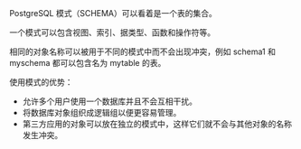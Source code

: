PostgreSQL 模式（SCHEMA）可以看着是一个表的集合。

一个模式可以包含视图、索引、据类型、函数和操作符等。

相同的对象名称可以被用于不同的模式中而不会出现冲突，例如 schema1 和 myschema 都可以包含名为 mytable 的表。

使用模式的优势：

- 允许多个用户使用一个数据库并且不会互相干扰。
- 将数据库对象组织成逻辑组以便更容易管理。
- 第三方应用的对象可以放在独立的模式中，这样它们就不会与其他对象的名称发生冲突。



